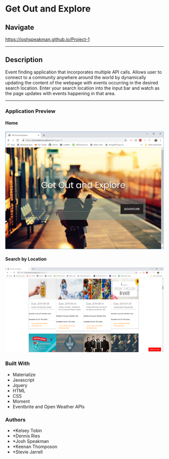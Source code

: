 # Get Out and Explore

## Navigate
https://joshspeakman.github.io/Project-1

***

## Description
Event finding application that incorporates multiple API calls. Allows user to connect to a community anywhere around the world by dynamically updating the content of the webpage with events occurring in the desired search location. Enter your search location into the input bar and watch as the page updates with events happening in that area.

***

### Application Preview
#### Home
![Home Page](images/get.PNG)

#### Search by Location
![Search Return](images/search.PNG)

### Built With
* Materialize
* Javascript
* Jquery
* HTML
* CSS
* Moment
* Eventbrite and Open Weather APIs

### Authors
* *Kelsey Tobin
* *Dennis Ries
* *Josh Speakman
* *Keenan Thomposon
* *Stevie Jarrell




